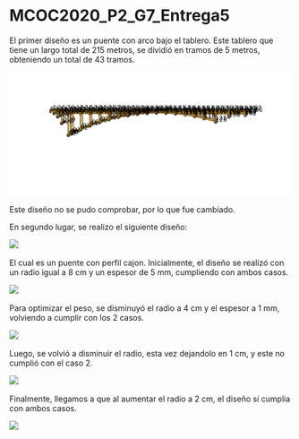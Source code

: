 # MCOC2020_P2_G7_Entrega5

El primer diseño es un puente con arco bajo el tablero. Este tablero que tiene un largo total de 215 metros, se dividió en tramos de 5 metros, obteniendo un total de 43 tramos.

![](Imagenes/Puente_arco.png)

Este diseño no se pudo comprobar, por lo que fue cambiado.

En segundo lugar, se realizo el siguiente diseño:


![](Imagenes/Diseño2.png)

El cual es un puente con perfil cajon. Inicialmente, el diseño se realizó con un radio igual a 8 cm y un espesor de 5 mm, cumpliendo con ambos casos.

![](Imagenes/Diseño_R8.png)

Para optimizar el peso, se disminuyó el radio a 4 cm y el espesor a 1 mm, volviendo a cumplir con los 2 casos.

![](Imagenes/Diseño_R4.png)

Luego, se volvió a disminuir el radio, esta vez dejandolo en 1 cm, y este no cumplió con el caso 2.

![](Imagenes/Diseño_R1.png)

Finalmente, llegamos a que al aumentar el radio a 2 cm, el diseño si cumplia con ambos casos.

![](Imagenes/Diseño_R2.png)
